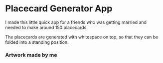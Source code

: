 # Placecard Generator App

I made this little quick app for a friends who was getting married and needed to make around 150 placecards.

The placecards are generated with whitespace on top, so that they can be folded into a standing position.

### Artwork made by me
